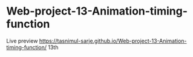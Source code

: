 # Web-project-13-Animation-timing-function
Live preview
https://tasnimul-sarje.github.io/Web-project-13-Animation-timing-function/
13th

